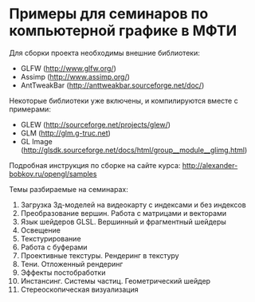 Примеры для семинаров по компьютерной графике в МФТИ
====================================================

Для сборки проекта необходимы внешние библиотеки:

* GLFW (<http://www.glfw.org/>)
* Assimp (<http://www.assimp.org/>)
* AntTweakBar (<http://anttweakbar.sourceforge.net/doc/>)

Некоторые библиотеки уже включены, и компилируются вместе с примерами:

* GLEW (<http://sourceforge.net/projects/glew/>)
* GLM (<http://glm.g-truc.net>)
* GL Image (<http://glsdk.sourceforge.net/docs/html/group__module__glimg.html>)

Подробная инструкция по сборке на сайте курса: <http://alexander-bobkov.ru/opengl/samples>

Темы разбираемые на семинарах:

1. Загрузка 3д-моделей на видеокарту с индексами и без индексов
2. Преобразование вершин. Работа с матрицами и векторами
3. Язык шейдеров GLSL. Вершинный и фрагментный шейдеры
4. Освещение
5. Текстурирование
6. Работа с буферами
7. Проективные текстуры. Рендеринг в текстуру
8. Тени. Отложенный рендеринг
9. Эффекты постобработки
10. Инстансинг. Системы частиц. Геометрический шейдер
11. Стереоскопическая визуализация